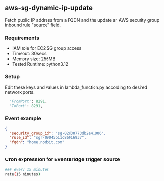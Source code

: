 ## aws-sg-dynamic-ip-update
Fetch public IP address from a FQDN and the update an AWS security group inbound rule "source" field.

### Requirements
- IAM role for EC2 SG group access
- Timeout: 30secs
- Memory size: 256MB
- Tested Runtime: python3.12

### Setup
Edit these keys and values in lambda_function.py according to desired network ports.
```python
  'FromPort': 8291,
  'ToPort': 8291,
```

### Event example
```json
{
  "security_group_id": "sg-02d30773db2e41006",
  "rule_id": "sgr-09045b11c86016937",
  "fqdn": "home.nodbit.com"
}
```

### Cron expression for EventBridge trigger source
```bash
### every 15 minutes
rate(15 minutes)
```